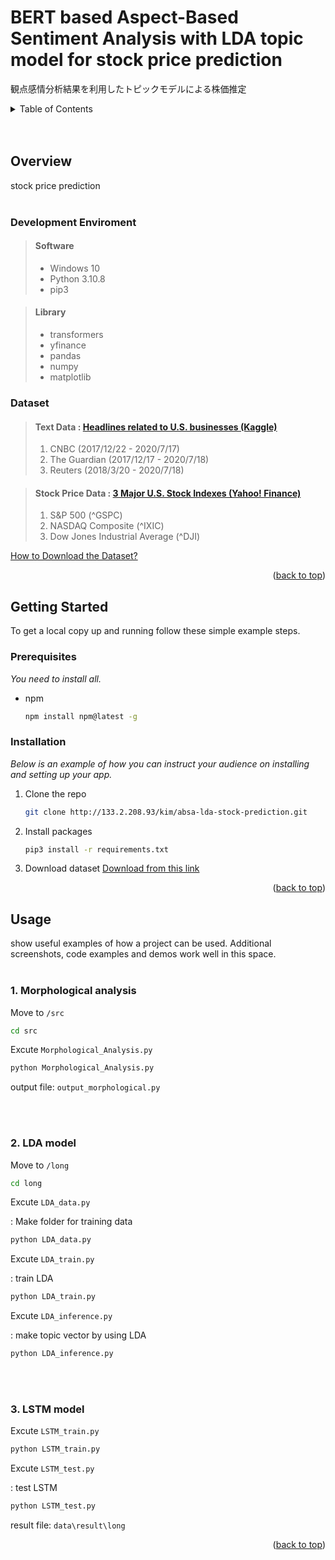 <div id="top"></div>

# BERT based Aspect-Based Sentiment Analysis with LDA topic model for stock price prediction

観点感情分析結果を利用したトピックモデルによる株価推定

<!-- TABLE OF CONTENTS -->
<details>
  <summary>Table of Contents</summary>
  <ol>
    <li>
      <a href="#overview">Overview</a>
      <ul>
        <li><a href="#development-enviroment">Development Enviroment</a></li>
        <li><a href="#data">Data</a></li>
      </ul>
    </li>
    <li>
      <a href="#getting-started">Getting Started</a>
      <ul>
        <li><a href="#prerequisites">Prerequisites</a></li>
        <li><a href="#installation">Installation</a></li>
      </ul>
    </li>
  </ol>
</details>
</br>
</br>

## Overview

stock price prediction
&nbsp;
</br>
</br>

### Development Enviroment

> #### Software
>
> - Windows 10
> - Python 3.10.8
> - pip3

> #### Library
>
> - transformers
> - yfinance
> - pandas
> - numpy
> - matplotlib
>   &nbsp;

### Dataset

> #### Text Data : [Headlines related to U.S. businesses (Kaggle)](https://www.kaggle.com/datasets/notlucasp/financial-news-headlines)
>
> 1.  CNBC (2017/12/22 - 2020/7/17)
> 2.  The Guardian (2017/12/17 - 2020/7/18)
> 3.  Reuters (2018/3/20 - 2020/7/18)

> #### Stock Price Data : [3 Major U.S. Stock Indexes (Yahoo! Finance)](https://finance.yahoo.com/)
>
> 1.  S&P 500 (^GSPC)
> 2.  NASDAQ Composite (^IXIC)
> 3.  Dow Jones Industrial Average (^DJI)

[How to Download the Dataset?](DATASET.md)

<p align="right">(<a href="#top">back to top</a>)</p>

<!-- GETTING STARTED -->

## Getting Started

To get a local copy up and running follow these simple example steps.

### Prerequisites

_You need to install all._

- npm
  ```sh
  npm install npm@latest -g
  ```

### Installation

_Below is an example of how you can instruct your audience on installing and setting up your app._


1. Clone the repo
   ```sh
   git clone http://133.2.208.93/kim/absa-lda-stock-prediction.git
   ```
2. Install packages
   ```sh
   pip3 install -r requirements.txt
   ```
3. Download dataset
  [Download from this link](DATASET.md)

  

<p align="right">(<a href="#top">back to top</a>)</p>

<!-- USAGE EXAMPLES -->

## Usage

show useful examples of how a project can be used. Additional screenshots, code examples and demos work well in this space.
</br></br>

### 1. Morphological analysis

Move to <code>/src</code>

   ```sh
   cd src
   ```

Excute <code>Morphological_Analysis.py</code>

   ```sh
   python Morphological_Analysis.py
   ```
output file: <code>output_morphological.py</code>

</br></br>

### 2. LDA model
Move to <code>/long</code>
   ```sh
   cd long
   ```

Excute <code>LDA_data.py</code>

: Make folder for training data

   ```sh
   python LDA_data.py
   ```

Excute <code>LDA_train.py</code>

: train LDA
   ```sh
   python LDA_train.py
   ```


Excute <code>LDA_inference.py</code>

: make topic vector by using LDA
   ```sh
   python LDA_inference.py
   ```

</br></br>

### 3. LSTM model

Excute <code>LSTM_train.py</code>

   ```sh
   python LSTM_train.py
   ```

Excute <code>LSTM_test.py</code>

: test LSTM

   ```sh
   python LSTM_test.py
   ```

result file: <code>data\result\long</code>

<p align="right">(<a href="#top">back to top</a>)</p>
